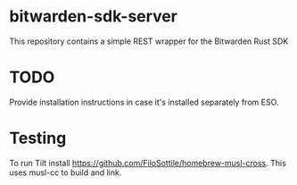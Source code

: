 # bitwarden-sdk-server

This repository contains a simple REST wrapper for the Bitwarden Rust SDK

# TODO

Provide installation instructions in case it's installed separately from ESO.

# Testing

To run Tilt install https://github.com/FiloSottile/homebrew-musl-cross. This uses musl-cc to build and link.
